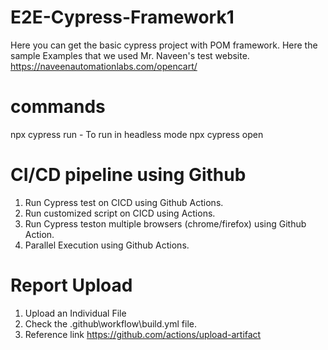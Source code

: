 # E2E-Cypress-Framework1
Here you can get the basic cypress project with POM framework.
Here the sample Examples that we used Mr. Naveen's test website. https://naveenautomationlabs.com/opencart/ 

# commands
npx cypress run - To run in headless mode
npx cypress open 

# CI/CD pipeline using Github
1. Run Cypress test on CICD using Github Actions.
2. Run customized script on CICD using Actions.
3. Run Cypress teston multiple browsers (chrome/firefox) using Github Action.
4. Parallel Execution using Github Actions.

# Report Upload
1. Upload an Individual File
2. Check the .github\workflow\build.yml file.
3. Reference link https://github.com/actions/upload-artifact 